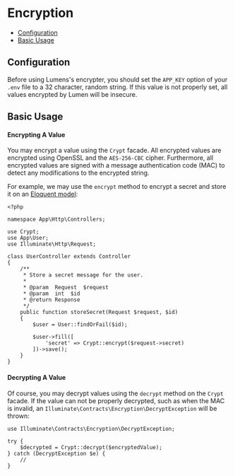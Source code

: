 # Encryption

- [Configuration](#configuration)
- [Basic Usage](#basic-usage)

## Configuration

Before using Lumens's encrypter, you should set the `APP_KEY` option of your `.env` file to a 32 character, random string. If this value is not properly set, all values encrypted by Lumen will be insecure.

## Basic Usage

#### Encrypting A Value

You may encrypt a value using the `Crypt` facade. All encrypted values are encrypted using OpenSSL and the `AES-256-CBC` cipher. Furthermore, all encrypted values are signed with a message authentication code (MAC) to detect any modifications to the encrypted string.

For example, we may use the `encrypt` method to encrypt a secret and store it on an [Eloquent model](http://laravel.com/docs/eloquent):

	<?php

	namespace App\Http\Controllers;

	use Crypt;
	use App\User;
	use Illuminate\Http\Request;

	class UserController extends Controller
	{
		/**
		 * Store a secret message for the user.
		 *
		 * @param  Request  $request
		 * @param  int  $id
		 * @return Response
		 */
		public function storeSecret(Request $request, $id)
		{
			$user = User::findOrFail($id);

			$user->fill([
				'secret' => Crypt::encrypt($request->secret)
			])->save();
		}
	}

#### Decrypting A Value

Of course, you may decrypt values using the `decrypt` method on the `Crypt` facade. If the value can not be properly decrypted, such as when the MAC is invalid, an `Illuminate\Contracts\Encryption\DecryptException` will be thrown:

	use Illuminate\Contracts\Encryption\DecryptException;

	try {
		$decrypted = Crypt::decrypt($encryptedValue);
	} catch (DecryptException $e) {
		//
	}